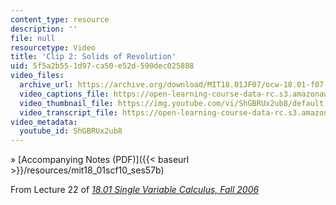 ```yaml
---
content_type: resource
description: ''
file: null
resourcetype: Video
title: 'Clip 2: Solids of Revolution'
uid: 5f5a2b55-1d97-ca50-e52d-590dec025888
video_files:
  archive_url: https://archive.org/download/MIT18.01JF07/ocw-18.01-f07-lec22_300k.mp4
  video_captions_file: https://open-learning-course-data-rc.s3.amazonaws.com/18-01sc-single-variable-calculus-fall-2010/257e580626ad519793858986ced5d061_ShGBRUx2ub8.vtt
  video_thumbnail_file: https://img.youtube.com/vi/ShGBRUx2ub8/default.jpg
  video_transcript_file: https://open-learning-course-data-rc.s3.amazonaws.com/18-01sc-single-variable-calculus-fall-2010/3808364268a45ab010119d97590bf833_ShGBRUx2ub8.pdf
video_metadata:
  youtube_id: ShGBRUx2ub8
---
```


» [Accompanying Notes (PDF)]({{< baseurl >}}/resources/mit18_01scf10_ses57b)

From Lecture 22 of [_18.01 Single Variable Calculus, Fall 2006_](/courses/18-01-single-variable-calculus-fall-2006/pages/video-lectures)
